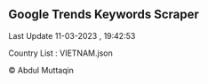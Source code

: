 

## Google Trends Keywords Scraper 
 
Last Update 11-03-2023 , 19:42:53

Country List :
VIETNAM.json



© Abdul Muttaqin 
